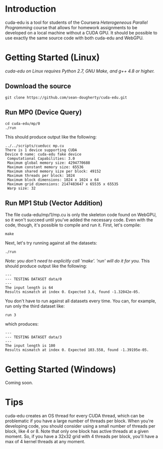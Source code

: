 # Introduction

cuda-edu is a tool for students of the Coursera *Heterogeneous Parallel Programming* course
that allows for homework assignments to be developed on a local machine without a CUDA GPU.
It should be possible to use exactly the same source code with both cuda-edu and WebGPU.


# Getting Started (Linux)

*cuda-edu on Linux requires Python 2.7, GNU Make, and g++ 4.8 or higher.*

## Download the source ##
```
git clone https://github.com/sean-dougherty/cuda-edu.git
```

## Run MP0 (Device Query) ##
```
cd cuda-edu/mp/0
./run
```

This should produce output like the following:
```
../../scripts/cueducc mp.cu
There is 1 device supporting CUDA
Device 0 name: cuda-edu fake device
 Computational Capabilities: 3.0
 Maximum global memory size: 4294770688
 Maximum constant memory size: 65536
 Maximum shared memory size per block: 49152
 Maximum threads per block: 1024
 Maximum block dimensions: 1024 x 1024 x 64
 Maximum grid dimensions: 2147483647 x 65535 x 65535
 Warp size: 32
```

## Run MP1 Stub (Vector Addition) ##
The file cuda-edu/mp/1/mp.cu is only the skeleton code found on WebGPU, so it won't succeed
until you've added the necessary code. Even with the code, though, it's possible to compile
and run it. First, let's compile:
```
make
```

Next, let's try running against all the datasets:
```
./run
```
*Note: you don't need to explicitly call 'make'. 'run' will do it for you.*
This should produce output like the following:

```
---
--- TESTING DATASET data/0
---
The input length is 64
Results mismatch at index 0. Expected 3.6, found -1.32042e-05.
```

You don't have to run against all datasets every time. You can, for example, run only
the third dataset like:

```
run 3
```

which produces:
```
---
--- TESTING DATASET data/3
---
The input length is 100
Results mismatch at index 0. Expected 103.558, found -1.39195e-05.
```

# Getting Started (Windows)

Coming soon.

# Tips #

cuda-edu creates an OS thread for every CUDA thread, which can be problematic if you have
a large number of threads per block. When you're developing code, you should consider using
a small number of threads per block, like 4 or 8. Note that only one block has active
threads at a given moment. So, if you have a 32x32 grid with 4 threads per block, you'll
have a max of 4 kernel threads at any moment.
